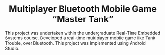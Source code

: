 <h1 align="center"> Multiplayer Bluetooth Mobile Game “Master Tank” </h1>
<p>
    This project was undertaken within the undergraduate Real-Time Embedded Systems course. Developed a real-time multiplayer mobile game like Tank Trouble, over Bluetooth. This project was implemented using Android Studio.
</p>
